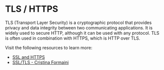 # TLS / HTTPS

TLS (Transport Layer Security) is a cryptographic protocol that provides privacy and data integrity between two communicating applications. It is widely used to secure HTTP, although it can be used with any protocol. TLS is often used in combination with HTTPS, which is HTTP over TLS.

Visit the following resources to learn more:

- [SSL and HTTPS](https://www.youtube.com/watch?v=S2iBR2ZlZf0)
- [SSL/TLS - Cristina Formaini](https://www.youtube.com/watch?v=Rp3iZUvXWlM)
